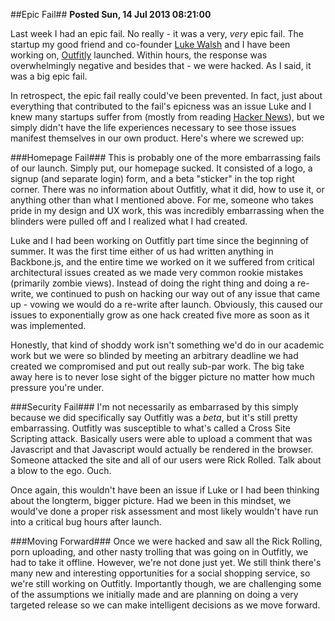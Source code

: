 ##Epic Fail##
**Posted Sun, 14 Jul 2013 08:21:00**

Last week I had an epic fail. No really - it was a very, *very* epic fail. The startup my good friend and co-founder [Luke Walsh](http://lukewal.sh) and I have been working on, [Outfitly](http://outfitly.com) launched. Within hours, the response was overwhelmingly negative and besides that - we were hacked. As I said, it was a big epic fail.

In retrospect, the epic fail really could've been prevented. In fact, just about everything that contributed to the fail's epicness was an issue Luke and I knew many startups suffer from (mostly from reading [Hacker News](http://news.ycombinator.com)), but we simply didn't have the life experiences necessary to see those issues manifest themselves in our own product. Here's where we screwed up: 

###Homepage Fail###
This is probably one of the more embarrassing fails of our launch. Simply put, our homepage sucked. It consisted of a logo, a signup (and separate login) form, and a beta "sticker" in the top right corner. There was no information about Outfitly, what it did, how to use it, or anything other than what I mentioned above. For me, someone who takes pride in my design and UX work, this was incredibly embarrassing when the blinders were pulled off and I realized what I had created.

Luke and I had been working on Outfitly part time since the beginning of summer. It was the first time either of us had written anything in Backbone.js, and the entire time we worked on it we suffered from critical architectural issues created as we made very common rookie mistakes (primarily zombie views). Instead of doing the right thing and doing a re-write, we continued to push on hacking our way out of any issue that came up - vowing we would do a re-write after launch. Obviously, this caused our issues to exponentially grow as one hack created five more as soon as it was implemented.

Honestly, that kind of shoddy work isn't something we'd do in our academic work but we were so blinded by meeting an arbitrary deadline we had created we compromised and put out really sub-par work. The big take away here is to never lose sight of the bigger picture no matter how much pressure you're under.

###Security Fail###
I'm not necessarily as embarrased by this simply because we did specifically say Outfitly was a *beta*, but it's still pretty embarrassing. Outfitly was susceptible to what's called a Cross Site Scripting attack. Basically users were able to upload a comment that was Javascript and that Javascript would actually be rendered in the browser. Someone attacked the site and all of our users were Rick Rolled. Talk about a blow to the ego. Ouch.

Once again, this wouldn't have been an issue if Luke or I had been thinking about the longterm, bigger picture. Had we been in this mindset, we would've done a proper risk assessment and most likely wouldn't have run into a critical bug hours after launch.

###Moving Forward###
Once we were hacked and saw all the Rick Rolling, porn uploading, and other nasty trolling that was going on in Outfitly, we had to take it offline. However, we're not done just yet. We still think there's many new and interesting opportunities for a social shopping service, so we're still working on Outfitly. Importantly though, we are challenging some of the assumptions we initially made and are planning on doing a very targeted release so we can make intelligent decisions as we move forward.